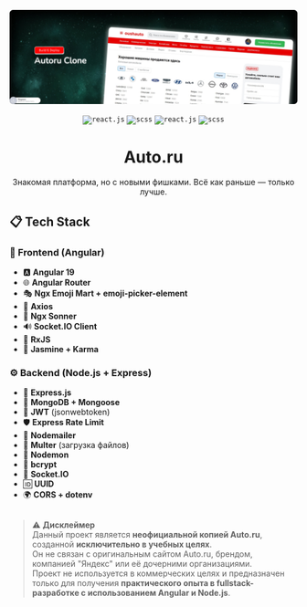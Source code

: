 <div align="center">
  <br />
    <a href="https://github.com/magasov" target="_blank">
      <img src="./client/public/assets/readme/banner.png" alt="Project Banner">
    </a>
  <br />
 
  <p>
    <code><img src="https://gitlab.com/uploads/-/system/project/avatar/13388802/angular-js-512.png" alt="react.js" height="30" /></code>
    <code><img src="https://camo.githubusercontent.com/94614fd3e40c34f3025cafff06bccef1032ae5276917e636e6a68634fc59a388/68747470733a2f2f63646e2e66726565626965737570706c792e636f6d2f6c6f676f732f6c617267652f32782f6e6f64656a732d69636f6e2d6c6f676f2d706e672d7472616e73706172656e742e706e67" alt="scss" height="30" /></code>
    <code><img src="https://cdn.coursehunter.net/category/mongodb.png" alt="react.js" height="30" /></code>
    <code><img src="https://camo.githubusercontent.com/e84d110dc8fc6125b9138856352724ba0f8f6b86ec6ac91961669d407fd71e24/68747470733a2f2f63646e2d69636f6e732d706e672e666c617469636f6e2e636f6d2f3531322f353936382f353936383335382e706e67" alt="scss" height="30" /></code>
  </p>
  <h1 align="center">Auto.ru</h1>

   <div align="center">
     Знакомая платформа, но с новыми фишками. Всё как раньше — только лучше.
    </div>
</div>

## 📋 Tech Stack

### 🧩 Frontend (Angular)

- 🅰️ **Angular 19**
- 🌐 **Angular Router**
- 🎭 **Ngx Emoji Mart + emoji-picker-element**
- 📡 **Axios**
- 🔔 **Ngx Sonner**
- 🔊 **Socket.IO Client**
- 🧠 **RxJS**
- 🧪 **Jasmine + Karma**

### ⚙️ Backend (Node.js + Express)

- 🚂 **Express.js**
- 💾 **MongoDB + Mongoose**
- 🔐 **JWT** (jsonwebtoken)
- 🛡️ **Express Rate Limit**
- 📩 **Nodemailer**
- 🧱 **Multer** (загрузка файлов)
- 🔄 **Nodemon**
- 🧂 **bcrypt**
- 🔌 **Socket.IO**
- 🆔 **UUID**
- 🌍 **CORS + dotenv**

##

> ⚠️ **Дисклеймер**  
> Данный проект является **неофициальной копией Auto.ru**, созданной **исключительно в учебных целях**.  
> Он не связан с оригинальным сайтом Auto.ru, брендом, компанией "Яндекс" или её дочерними организациями.  
> Проект не используется в коммерческих целях и предназначен только для получения **практического опыта в fullstack-разработке с использованием Angular и Node.js**.
